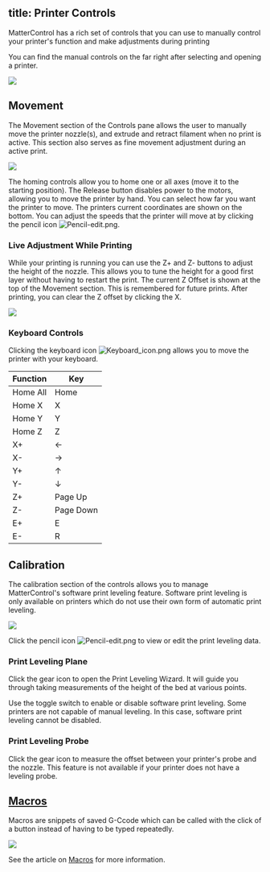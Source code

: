 title: Printer Controls
---
MatterControl has a rich set of controls that you can use to manually control your printer's function and make adjustments during printing

You can find the manual controls on the far right after selecting and opening a printer.

![](https://www.matterhackers.com/r/vXKvzY)

Movement
--------

The Movement section of the Controls pane allows the user to manually move the printer nozzle(s), and extrude and retract filament when no print is active. This section also serves as fine movement adjustment during an active print.

![](https://lh3.googleusercontent.com/2Yx1l2KUr7bzGr2FSES6be652ei6bVWOIx6dhjt7LC6Ia_PIB0fcv2Vltd0yFyR-EOWqQmzDrKoTUfioDHa2S3_qFQ=s0)

The homing controls allow you to home one or all axes (move it to the starting position). The Release button disables power to the motors, allowing you to move the printer by hand. You can select how far you want the printer to move. The printers current coordinates are shown on the bottom. You can adjust the speeds that the printer will move at by clicking the pencil icon ![Pencil-edit.png](http://wiki.mattercontrol.com/images/b/b0/Pencil-edit.png
"Pencil-edit.png").

### Live Adjustment While Printing

While your printing is running you can use the Z+ and Z- buttons to adjust the height of the nozzle. This allows you to tune the height for a good first layer without having to restart the print. The current Z Offset is shown at the top of the Movement section. This is remembered for future prints. After printing, you can clear the Z offset by clicking the X.

![](https://lh3.googleusercontent.com/dpAFnIaaEEF3s9WHq_c94opjlwHfuQh3bPt9rWy6_V3nzhWctcDLXzDovMz4uK67EQcEm1qCW3Rmn1ygy-leX8Q1ng=w512)

### Keyboard Controls

Clicking the keyboard icon ![Keyboard\_icon.png](http://wiki.mattercontrol.com/images/d/d7/Keyboard_icon.png
"Keyboard_icon.png") allows you to move the printer with your keyboard.

| Function | Key       |
| -------- | --------- |
| Home All | Home      |
| Home X   | X         |
| Home Y   | Y         |
| Home Z   | Z         |
| X+       | ←         |
| X-       | →         |
| Y+       | ↑         |
| Y-       | ↓         |
| Z+       | Page Up   |
| Z-       | Page Down |
| E+       | E         |
| E-       | R         |


Calibration
-----------

The calibration section of the controls allows you to manage MatterControl's software print leveling feature. Software print leveling is only available on printers which do not use their own form of automatic print leveling.

![](https://lh3.googleusercontent.com/NApNV_GfomZEwBKAP9ltyD5cejLwktWy8-fklAErv8iytHe1HYUKbvMbBCtbhfIVP-7eyH2Olgc4KnanZY-sipzS=s0)

Click the pencil icon ![Pencil-edit.png](http://wiki.mattercontrol.com/images/b/b0/Pencil-edit.png
"Pencil-edit.png") to view or edit the print leveling data.

### Print Leveling Plane
Click the gear icon to open the Print Leveling Wizard. It will guide you through taking measurements of the height of the bed at various points.

Use the toggle switch to enable or disable software print leveling. Some printers are not capable of manual leveling. In this case, software print leveling cannot be disabled.

### Print Leveling Probe
Click the gear icon to measure the offset between your printer's probe and the nozzle. This feature is not available if your printer does not have a leveling probe.


[Macros](macros.md)
-------------------

Macros are snippets of saved G-Ccode which can be called with the click of a button instead of having to be typed repeatedly.

![](https://lh3.googleusercontent.com/0t9m7MoB4MJ8ezB5jWAmJ1cn6nHSs1egRjLKX3LZY3GKxLXFQOIErVv_LQ2PZEFnBneWG-ktf4-JJpJ1snTTSvmrCdc=s0)

See the article on [Macros](macros.md) for more information.
